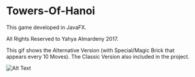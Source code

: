 # Towers-Of-Hanoi

This game developed in JavaFX.

All Rights Reserved to Yahya Almardeny 2017.

This gif shows the Alternative Version (with Special/Magic Brick that appears every 10 Moves). The Classic Version also included in the project.

![Alt Text](https://github.com/John-Almardeny/Towers-Of-Hanoi/blob/master/Twoers%20Of%20Hanoi.gif?raw=true)
